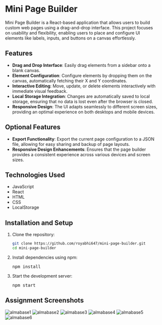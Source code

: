 # Mini Page Builder

Mini Page Builder is a React-based application that allows users to build custom web pages using a drag-and-drop interface. This project focuses on usability and flexibility, enabling users to place and configure UI elements like labels, inputs, and buttons on a canvas effortlessly.

## Features

- **Drag and Drop Interface**: Easily drag elements from a sidebar onto a blank canvas.
- **Element Configuration**: Configure elements by dropping them on the canvas, automatically fetching their X and Y coordinates.
- **Interactive Editing**: Move, update, or delete elements interactively with immediate visual feedback.
- **Local Storage Integration**: Changes are automatically saved to local storage, ensuring that no data is lost even after the browser is closed.
- **Responsive Design**: The UI adapts seamlessly to different screen sizes, providing an optimal experience on both desktops and mobile devices.

## Optional Features

- **Export Functionality**: Export the current page configuration to a JSON file, allowing for easy sharing and backup of page layouts.
- **Responsive Design Enhancements**: Ensures that the page builder provides a consistent experience across various devices and screen sizes.

## Technologies Used
- JavaScript
- React
- HTML
- CSS
- LocalStorage

## Installation and Setup
1. Clone the repository:
   ```bash
   git clone https://github.com/royabhi647/mini-page-builder.git
   cd mini-page-builder

2. Install dependencies using npm:
   <pre>npm install</pre>

3. Start the development server:
   <pre>npm start</pre>

## Assignment Screenshots

![almabase1](https://github.com/user-attachments/assets/83381cfb-601c-4c62-9e0a-cc1b397857ce)
![almabase2](https://github.com/user-attachments/assets/c2969ee8-1b66-46f1-a525-58a0ff38f397)
![almabase3](https://github.com/user-attachments/assets/e4c29f9f-a32a-4394-97c8-94977fd56119)
![almabase4](https://github.com/user-attachments/assets/b607ee53-d169-4ef2-9bca-8e025d662db5)
![almabase5](https://github.com/user-attachments/assets/52b1124b-0cb4-4b2b-b955-f76d07371273)
![almabase6](https://github.com/user-attachments/assets/d91e54d9-a8cd-4cea-b048-4b606c4e2764)